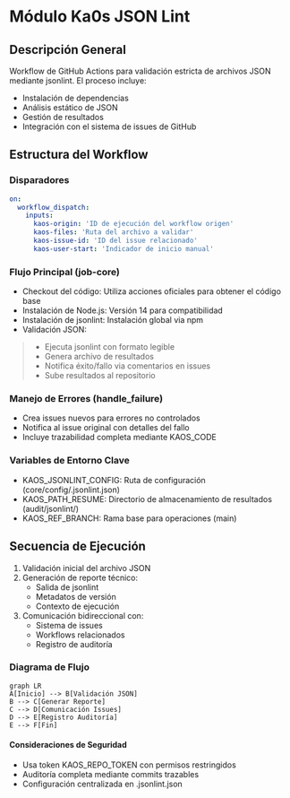 # Módulo Ka0s JSON Lint

## Descripción General

Workflow de GitHub Actions para validación estricta de archivos JSON mediante jsonlint. El proceso incluye:

- Instalación de dependencias
- Análisis estático de JSON
- Gestión de resultados
- Integración con el sistema de issues de GitHub

## Estructura del Workflow

### Disparadores

```yml
on:
  workflow_dispatch:
    inputs:
      kaos-origin: 'ID de ejecución del workflow origen'
      kaos-files: 'Ruta del archivo a validar'
      kaos-issue-id: 'ID del issue relacionado'
      kaos-user-start: 'Indicador de inicio manual'
```

### Flujo Principal (job-core)

- Checkout del código: Utiliza acciones oficiales para obtener el código base
- Instalación de Node.js: Versión 14 para compatibilidad
- Instalación de jsonlint: Instalación global via npm
- Validación JSON:

>- Ejecuta jsonlint con formato legible
>- Genera archivo de resultados
>- Notifica éxito/fallo via comentarios en issues
>- Sube resultados al repositorio

### Manejo de Errores (handle_failure)

- Crea issues nuevos para errores no controlados
- Notifica al issue original con detalles del fallo
- Incluye trazabilidad completa mediante KAOS_CODE

### Variables de Entorno Clave

- KAOS_JSONLINT_CONFIG: Ruta de configuración (core/config/.jsonlint.json)
- KAOS_PATH_RESUME: Directorio de almacenamiento de resultados (audit/jsonlint/)
- KAOS_REF_BRANCH: Rama base para operaciones (main)

## Secuencia de Ejecución

1. Validación inicial del archivo JSON
2. Generación de reporte técnico:
   - Salida de jsonlint
   - Metadatos de versión
   - Contexto de ejecución
3. Comunicación bidireccional con:
   - Sistema de issues
   - Workflows relacionados
   - Registro de auditoría

### Diagrama de Flujo

```mermaid
graph LR
A[Inicio] --> B[Validación JSON]
B --> C[Generar Reporte]
C --> D[Comunicación Issues]
D --> E[Registro Auditoría]
E --> F[Fin]
```

#### Consideraciones de Seguridad

- Usa token KAOS_REPO_TOKEN con permisos restringidos
- Auditoría completa mediante commits trazables
- Configuración centralizada en .jsonlint.json
